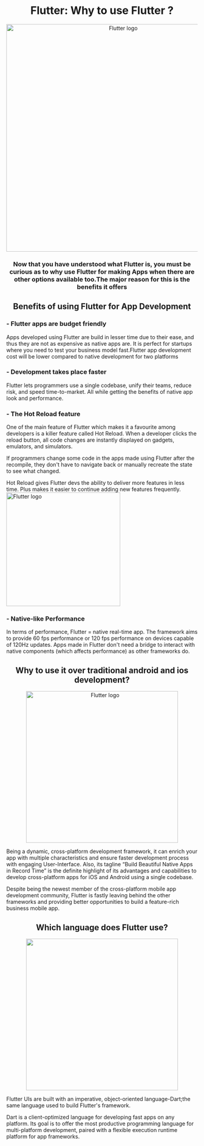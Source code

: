 <h1 align="center"> Flutter: Why to use Flutter ?</h1>
<p align="center">
  <img width="600" src="https://www.concettolabs.com/blog/wp-content/uploads/2020/08/flutter-cross-platform-app.png" alt="Flutter logo">
</p>
<h3 align="center"> Now that you have understood what Flutter is, you must be curious as to why use Flutter for making Apps when there are other options available too.The major reason for this is the benefits it offers </h3>
<h2 align="center">Benefits of using Flutter for App Development
</h2>
<h3 align="left">- Flutter apps are budget friendly</h3>
<p>Apps developed using Flutter are build in lesser time due to their ease, and thus they are not as expensive as native apps are. It is perfect for startups where you need to test your business model fast.Flutter app development cost will be lower compared to native development for two platforms</p>
<h3 align="left">- Development takes place faster</h3>
<p>Flutter lets programmers use a single codebase, unify their teams, reduce risk, and speed time-to-market. All while getting the benefits of native app look and performance.</p>
<h3 align="left">- The Hot Reload feature</h3>
<p>One of the main feature of Flutter which makes it a favourite among developers is a killer feature called Hot Reload. When a developer clicks the reload button, all code changes are instantly displayed on gadgets, emulators, and simulators.

If programmers change some code in the apps made using Flutter after the recompile, they don't have to navigate back or manually recreate the state to see what changed.

Hot Reload gives Flutter devs the ability to deliver more features in less time. Plus makes it easier to continue adding new features frequently.
<img width="300" src="https://i.stack.imgur.com/sw7L3.png" alt="Flutter logo">
</p>
<h3 align="left">- Native-like Performance</h3>
<p>In terms of performance, Flutter = native real-time app.
The framework aims to provide 60 fps performance or 120 fps performance on devices capable of 120Hz updates. Apps made in Flutter don't need a bridge to interact with native components (which affects performance) as other frameworks do.</p>
<h2 align="center">Why to use it over traditional android and ios development?
</h2>
<p align="center">
  <img width="400" src="https://i.guim.co.uk/img/media/381d489e481bf51280498055c6fd4df872883a09/0_405_6016_3611/master/6016.jpg?width=445&quality=45&auto=format&fit=max&dpr=2&s=76bfe8e7f2e419e4a7915c11d9df3e59" alt="Flutter logo">
</p>
<P>Being a dynamic, cross-platform development framework, it can enrich your app with multiple characteristics and ensure faster development process with engaging User-Interface. Also, its tagline “Build Beautiful Native Apps in Record Time” is the definite highlight of its advantages and capabilities to develop cross-platform apps for iOS and Android using a single codebase.

Despite being the newest member of the cross-platform mobile app development community, Flutter is fastly leaving behind the other frameworks and providing better opportunities to build a feature-rich business mobile app.</P>

<h2 align="center">Which language does Flutter use?
</h2>
<p align="center">
  <img width="400" src="https://swansoftwaresolutions.com/wp-content/uploads/2020/02/08.20.20-What-is-Dart-and-how-is-it-used-1320x742.jpg">
</p>
<p>Flutter UIs are built with an imperative, object-oriented language-Dart;the same language used to build Flutter's framework.
  
Dart is a client-optimized language for developing fast apps on any platform. Its goal is to offer the most productive programming language for multi-platform development, paired with a flexible execution runtime platform for app frameworks.
</p>


